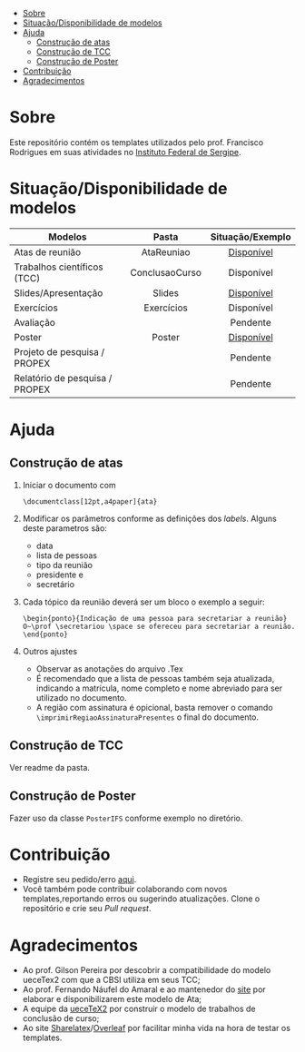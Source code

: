 <!-- TOC -->

- [Sobre](#sobre)
- [Situação/Disponibilidade de modelos](#situaçãodisponibilidade-de-modelos)
- [Ajuda](#ajuda)
    - [Construção de atas](#construção-de-atas)
    - [Construção de TCC](#construção-de-tcc)
    - [Construção de Poster](#construção-de-poster)
- [Contribuição](#contribuição)
- [Agradecimentos](#agradecimentos)

<!-- /TOC -->

# Sobre

Este repositório contém os templates utilizados pelo prof. Francisco Rodrigues em suas atividades no [Instituto Federal de Sergipe](http://www.ifs.edu.br).

# Situação/Disponibilidade de modelos

| Modelos                        | Pasta          | Situação/Exemplo                                                                                                |
| ------------------------------ | :------------: | :-------------------------------------------------------------------------------------------------------------: |
| Atas de reunião                | AtaReuniao     | [Disponível](https://bitbucket.org/frchicoifs/template_doc_cbsi_ifs_latex/raw/master/AtaReuniao/AtaReuniao.pdf) |
| Trabalhos científicos (TCC)    | ConclusaoCurso | Disponível                                                                                                      |
| Slides/Apresentação            | Slides         | [Disponível](https://bitbucket.org/frchicoifs/template_doc_cbsi_ifs_latex/raw/master/Slides/Modelo.pdf)        |
| Exercícios                     | Exercícios     | Disponível                                                                                                      |
| Avaliação                      |                | Pendente                                                                                                        |
| Poster                         | Poster         | [Disponível](https://bitbucket.org/frchicoifs/template_doc_cbsi_ifs_latex/raw/master/Poster/PosterIFS.pdf)      |
| Projeto de pesquisa / PROPEX   |                | Pendente                                                                                                        |
| Relatório de pesquisa / PROPEX |                | Pendente                                                                                                        |

# Ajuda

## Construção de atas

1. Iniciar o documento com

    ```
    \documentclass[12pt,a4paper]{ata}
    ```

2. Modificar os parâmetros conforme as definições dos *labels*. Alguns deste parametros são:
    * data
    * lista de pessoas
    * tipo da reunião 
    * presidente e 
    * secretário

3. Cada tópico da reunião deverá ser um bloco o exemplo a seguir:

    ```
    \begin{ponto}{Indicação de uma pessoa para secretariar a reunião}
    O~\prof \secretariou \space se ofereceu para secretariar a reunião.
    \end{ponto}
    ```

4. Outros ajustes

    * Observar as anotações do arquivo .Tex
    * É recomendado que a lista de pessoas também seja atualizada, indicando a matrícula, nome completo e nome abreviado para ser utilizado no documento.
    * A região com assinatura é opicional, basta remover o comando ```\imprimirRegiaoAssinaturaPresentes``` o final do documento.

## Construção de TCC

Ver readme da pasta.

## Construção de Poster

Fazer uso da classe `PosterIFS` conforme exemplo no diretório.

# Contribuição

* Registre seu pedido/erro [aqui](https://bitbucket.org/frchicoifs/template_doc_cbsi_ifs_latex/issues?status=new&status=open).
* Você também pode contribuir colaborando com novos templates,reportando erros ou sugerindo atualizações. Clone o repositório e crie seu *Pull request*.

# Agradecimentos

* Ao prof. Gilson Pereira por descobrir a compatibilidade do modelo ueceTex2 com que a CBSI utiliza em seus TCC;
* Ao prof. Fernando Náufel do Amaral e ao mantenedor do [site](http://angg.twu.net/LATEX/) por elaborar e disponibilizarem este modelo de Ata;
* A equipe da [ueceTeX2](https://github.com/thiagodnf/uecetex2) por construir o modelo de trabalhos de conclusão de curso;
* Ao site [Sharelatex](http://www.Sharelatex.com)/[Overleaf](http://overleaf.com/) por facilitar minha vida na hora de testar os templates.